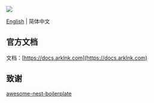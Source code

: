 ![](https://docs.arklnk.com/images/ark-admin.png)

[English](README.md) | 简体中文

## 官方文档

文档：[https://docs.arklnk.com](https://docs.arklnk.com)

## 致谢

[awesome-nest-boilerplate](https://github.com/NarHakobyan/awesome-nest-boilerplate)
